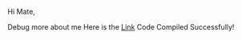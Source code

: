 Hi Mate,

Debug more about me Here is the [Link](https://vinaykumarpns.github.io/)
Code Compiled Successfully!
